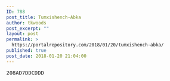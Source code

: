 ```yaml
---
ID: 788
post_title: Tumxishench-Abka
author: tkwoods
post_excerpt: ""
layout: post
permalink: >
  https://portalrepository.com/2018/01/20/tumxishench-abka/
published: true
post_date: 2018-01-20 21:04:00
---
```

<pre>208AD7DDCDDD</pre>